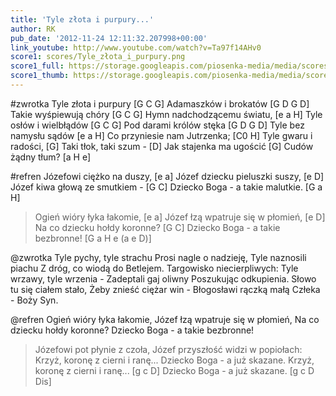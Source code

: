 ```yaml
---
title: 'Tyle złota i purpury...'
author: RK
pub_date: '2012-11-24 12:11:32.207998+00:00'
link_youtube: http://www.youtube.com/watch?v=Ta97f14AHv0
score1: scores/Tyle_złota_i_purpury.png
score1_full: https://storage.googleapis.com/piosenka-media/media/scores/Tyle_złota_i_purpury.png
score1_thumb: https://storage.googleapis.com/piosenka-media/media/scores/Tyle_z%C5%82ota_i_purpury.png.180x0_q85_upscale.jpg
---
```


#zwrotka
Tyle złota i purpury [G C G]
Adamaszków i brokatów [G D G D]
Takie wyśpiewują chóry [G C G]
Hymn nadchodzącemu światu, [e a H]
Tyle osłów i wielbłądów [G C G]
Pod darami królów stęka [G D G D]
Tyle bez namysłu sądów [e a H]
Co przyniesie nam Jutrzenka; [C0 H]
Tyle gwaru i radości, [G]
Taki tłok, taki szum - [D]
Jak stajenka ma ugościć [G]
Cudów żądny tłum? [a H e]

#refren
Józefowi ciężko na duszy, [e a]
Józef dziecku pieluszki suszy, [e D]
Józef kiwa głową ze smutkiem - [G C]
Dziecko Boga - a takie malutkie. [G a H]
  >Ogień wióry łyka łakomie, [e a]
  >Józef łzą wpatruje się w płomień, [e D]
  >Na co dziecku hołdy koronne? [G C]
  >Dziecko Boga - a takie bezbronne! [G a H e (a e D)]

@zwrotka
Tyle pychy, tyle strachu
Prosi nagle o nadzieję,
Tyle naznosili piachu
Z dróg, co wiodą do Betlejem.
Targowisko niecierpliwych:
Tyle wrzawy, tyle wrzenia -
Zadeptali gaj oliwny
Poszukując odkupienia.
Słowo tu się ciałem stało,
Żeby znieść ciężar win -
Błogosławi rączką małą
Człeka - Boży Syn.

@refren
Ogień wióry łyka łakomie,
Józef łzą wpatruje się w płomień,
Na co dziecku hołdy koronne?
Dziecko Boga - a takie bezbronne!
  >Józefowi pot płynie z czoła,
  >Józef przyszłość widzi w popiołach:
  >Krzyż, koronę z cierni i ranę...
  >Dziecko Boga - a już skazane.
  >Krzyż, koronę z cierni i ranę... [g c D]
  >Dziecko Boga - a już skazane. [g c D Dis]